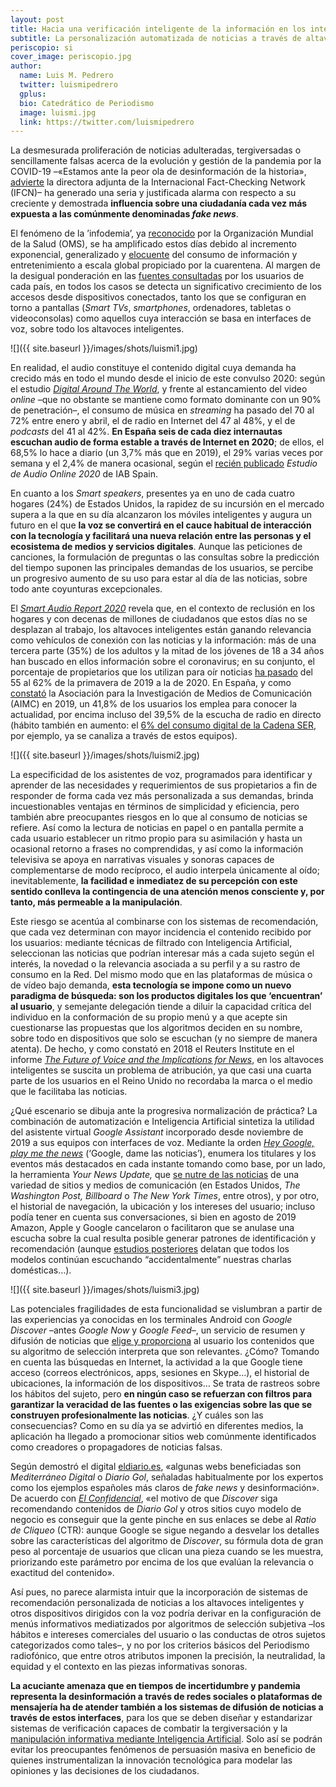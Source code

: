 ```yaml
---
layout: post
title: Hacia una verificación inteligente de la información en los interfaces de voz
subtitle: La personalización automatizada de noticias a través de altavoces inteligentes expone al usuario a serios sesgos informativos si no se incluyen filtros que garanticen el rigor del contenido seleccionado
periscopio: si
cover_image: periscopio.jpg
author:
  name: Luis M. Pedrero
  twitter: luismipedrero
  gplus:  
  bio: Catedrático de Periodismo
  image: luismi.jpg
  link: https://twitter.com/luismipedrero
---
```

La desmesurada proliferación de noticias adulteradas, tergiversadas o sencillamente falsas acerca de la evolución y gestión de la pandemia por la COVID-19 –«Estamos ante la peor ola de desinformación de la historia», [advierte](https://www.apmadrid.es/cristina-tardaguila-estamos-ante-la-peor-ola-de-desinformacion-de-la-historia/) la directora adjunta de la Internacional Fact-Checking Network (IFCN)– ha generado una seria y justificada alarma con respecto a su creciente y demostrada **influencia sobre una ciudadanía cada vez más expuesta a las comúnmente denominadas *fake news***.

El fenómeno de la ’infodemia’, ya [reconocido](https://www.elplural.com/sociedad/oms-asegura-ocurriendo-coronavirus-infodemia_232570102) por la Organización Mundial de la Salud (OMS), se ha amplificado estos días debido al incremento exponencial, generalizado y [elocuente](https://eldebatedehoy.es/noticia/medios/27/03/2020/balcones-y-pantallas/) del consumo de información y entretenimiento a escala global propiciado por la cuarentena. Al margen de la desigual ponderación en las [fuentes consultadas](https://reutersinstitute.politics.ox.ac.uk/navegando-la-infodemia-asi-consume-noticias-e-informacion-sobre-coronavirus-espana-argentina-otros-paises) por los usuarios de cada país, en todos los casos se detecta un significativo crecimiento de los accesos desde dispositivos conectados, tanto los que se configuran en torno a pantallas (*Smart TVs*, *smartphones*, ordenadores, tabletas o videoconsolas) como aquellos cuya interacción se basa en interfaces de voz, sobre todo los altavoces inteligentes.

![]({{ site.baseurl }}/images/shots/luismi1.jpg)

En realidad, el audio constituye el contenido digital cuya demanda ha crecido más en todo el mundo desde el inicio de este convulso 2020: según el estudio *[Digital Around The World](https://wearesocial.com/blog/2020/04/digital-around-the-world-in-april-2020)*, y frente al estancamiento del video *online* –que no obstante se mantiene como formato dominante con un 90% de penetración–, el consumo de música en *streaming* ha pasado del 70 al 72% entre enero y abril, el de radio en Internet del 47 al 48%, y el de *podcasts* del 41 al 42%. **En España seis de cada diez internautas escuchan audio de forma estable a través de Internet en 2020**; de ellos, el 68,5% lo hace a diario (un 3,7% más que en 2019), el 29% varias veces por semana y el 2,4% de manera ocasional, según el [recién publicado](https://www.marketingdirecto.com/digital-general/digital/aumenta-el-uso-de-altavoces-inteligentes-como-dispositivo-para-el-consumo-de-audio-online) *Estudio de Audio Online 2020* de IAB Spain.

En cuanto a los *Smart speakers*, presentes ya en uno de cada cuatro hogares (24%) de Estados Unidos, la rapidez de su incursión en el mercado supera a la que en su día alcanzaron los móviles inteligentes y augura un futuro en el que **la voz se convertirá en el cauce habitual de interacción con la tecnología y facilitará una nueva relación entre las personas y el ecosistema de medios y servicios digitales**. Aunque las peticiones de canciones, la formulación de preguntas o las consultas sobre la predicción del tiempo suponen las principales demandas de los usuarios, se percibe un progresivo aumento de su uso para estar al día de las noticias, sobre todo ante coyunturas excepcionales.

El *[Smart Audio Report 2020](https://www.nationalpublicmedia.com/uploads/2020/04/The-Smart-Audio-Report_Spring-2020.pdf)* revela que, en el contexto de reclusión en los hogares y con decenas de millones de ciudadanos que estos días no se desplazan al trabajo, los altavoces inteligentes están ganando relevancia como vehículos de conexión con las noticias y la información: más de una tercera parte (35%) de los adultos y la mitad de los jóvenes de 18 a 34 años han buscado en ellos información sobre el coronavirus; en su conjunto, el porcentaje de propietarios que los utilizan para oír noticias [ha pasado](https://laboratoriodeperiodismo.org/aumenta-el-consumo-de-informacion-desde-los-altavoces-inteligentes/) del 55 al 62% de la primavera de 2019 a la de 2020. En España, y como [constató](https://www.aimc.es/a1mc-c0nt3nt/uploads/2019/10/2019_10_17_NP_AIMC_Q_Panel_Altavoz_inteligente_2019.pdf) la Asociación para la Investigación de Medios de Comunicación (AIMC) en 2019, un 41,8% de los usuarios los emplea para conocer la actualidad, por encima incluso del 39,5% de la escucha de radio en directo (hábito también en aumento: el [6% del consumo digital de la Cadena SER](https://www.sercomunicacion.com/cada-vez-mas-oyentes-escogen-el-smart-speaker-para-escuchar-las-emisoras-de-la-ser-en-directo/), por ejemplo, ya se canaliza a través de estos equipos).

![]({{ site.baseurl }}/images/shots/luismi2.jpg)

La especificidad de los asistentes de voz, programados para identificar y aprender de las necesidades y requerimientos de sus propietarios a fin de responder de forma cada vez más personalizada a sus demandas, brinda incuestionables ventajas en términos de simplicidad y eficiencia, pero también abre preocupantes riesgos en lo que al consumo de noticias se refiere. Así como la lectura de noticias en papel o en pantalla permite a cada usuario establecer un ritmo propio para su asimilación y hasta un ocasional retorno a frases no comprendidas, y así como la información televisiva se apoya en narrativas visuales y sonoras capaces de complementarse de modo recíproco, el audio interpela únicamente al oído; inevitablemente, **la facilidad e inmediatez de su percepción con este sentido conlleva la contingencia de una atención menos consciente y, por tanto, más permeable a la manipulación**.

Este riesgo se acentúa al combinarse con los sistemas de recomendación, que cada vez determinan con mayor incidencia el contenido recibido por los usuarios: mediante técnicas de filtrado con Inteligencia Artificial, seleccionan las noticias que podrían interesar más a cada sujeto según el interés, la novedad o la relevancia asociada a su perfil y a su rastro de consumo en la Red. Del mismo modo que en las plataformas de música o de vídeo bajo demanda, **esta tecnología se impone como un nuevo paradigma de búsqueda: son los productos digitales los que ‘encuentran’ al usuario**, y semejante delegación tiende a diluir la capacidad crítica del individuo en la conformación de su propio menú y a que acepte sin cuestionarse las propuestas que los algoritmos deciden en su nombre, sobre todo en dispositivos que solo se escuchan (y no siempre de manera atenta). De hecho, y como constató en 2018 el Reuters Institute en el informe *[The Future of Voice and the Implications for News](https://www.reuterscommunity.com/wp-content/uploads/2019/03/future-of-voice-report-nic-newman-reuters-institute.pdf)*, en los altavoces inteligentes se suscita un problema de atribución, ya que casi una cuarta parte de los usuarios en el Reino Unido no recordaba la marca o el medio que le facilitaba las noticias.

¿Qué escenario se dibuja ante la progresiva normalización de práctica? La combinación de automatización e Inteligencia Artificial sintetiza la utilidad del asistente virtual *Google Assistant* incorporado desde noviembre de 2019 a sus equipos con interfaces de voz. Mediante la orden *[Hey Google, play me the news](https://www.blog.google/products/news/your-news-update/)* (‘Google, dame las noticias’), enumera los titulares y los eventos más destacados en cada instante tomando como base, por un lado, la herramienta *Your News Update,* que [se nutre de las noticias](https://www.genbeta.com/web-20/google-convierte-a-assistant-feed-noticias-estar-informado-dia-a-dia-sera-facil) de una variedad de sitios y medios de comunicación (en Estados Unidos, *The Washington Post, Billboard* o *The New York Times*, entre otros), y por otro, el historial de navegación, la ubicación y los intereses del usuario; incluso podía tener en cuenta sus conversaciones, si bien en agosto de 2019 Amazon, Apple y Google cancelaron o facilitaron que se anulase una escucha sobre la cual resulta posible generar patrones de identificación y recomendación (aunque [estudios posteriores](https://moniotrlab.ccis.neu.edu/smart-speakers-study/) delatan que todos los modelos continúan escuchando “accidentalmente” nuestras charlas domésticas…).

![]({{ site.baseurl }}/images/shots/luismi3.jpg)

Las potenciales fragilidades de esta funcionalidad se vislumbran a partir de las experiencias ya conocidas en los terminales Android con *Google Discover* –antes *Google Now* y *Google Feed*–, un servicio de resumen y difusión de noticias que [elige y proporciona](https://www.xatakandroid.com/sistema-operativo/como-activar-noticias-google-android-asi-puedes-tener-discover-no-este-accesible) al usuario los contenidos que su algoritmo de selección interpreta que son relevantes. ¿Cómo? Tomando en cuenta las búsquedas en Internet, la actividad a la que Google tiene acceso (correos electrónicos, apps, sesiones en Skype…), el historial de ubicaciones, la información de los dispositivos… Se trata de rastreos sobre los hábitos del sujeto, pero **en ningún caso se refuerzan con filtros para garantizar la veracidad de las fuentes o las exigencias sobre las que se construyen profesionalmente las noticias**. ¿Y cuáles son las consecuencias? Como en su día ya se advirtió en diferentes medios, la aplicación ha llegado a promocionar sitios web comúnmente identificados como creadores o propagadores de noticias falsas.

Según demostró el digital [eldiario.es](https://www.eldiario.es/tecnologia/Google-Discover-basura-digital-desinformacion_0_967653512.html), «algunas webs beneficiadas son *Mediterráneo Digital* o *Diario Gol*, señaladas habitualmente por los expertos como los ejemplos españoles más claros de *fake news* y desinformación». De acuerdo con *[El Confidencial](https://www.elconfidencial.com/tecnologia/2019-11-24/google-discover-fake-news-basura-feed-movil_2348223/)*, «el motivo de que *Discover* siga recomendando contenidos de *Diario Gol* y otros sitios cuyo modelo de negocio es conseguir que la gente pinche en sus enlaces se debe al *Ratio de Cliqueo* (CTR): aunque Google se sigue negando a desvelar los detalles sobre las características del algoritmo de *Discover*, su fórmula dota de gran peso al porcentaje de usuarios que clican una pieza cuando se les muestra, priorizando este parámetro por encima de los que evalúan la relevancia o exactitud del contenido».

Así pues, no parece alarmista intuir que la incorporación de sistemas de recomendación personalizada de noticias a los altavoces inteligentes y otros dispositivos dirigidos con la voz podría derivar en la configuración de menús informativos mediatizados por algoritmos de selección subjetiva –los hábitos e intereses comerciales del usuario o las conductas de otros sujetos categorizados como tales–, y no por los criterios básicos del Periodismo radiofónico, que entre otros atributos imponen la precisión, la neutralidad, la equidad y el contexto en las piezas informativas sonoras.

**La acuciante amenaza que en tiempos de incertidumbre y pandemia representa la desinformación a través de redes sociales o plataformas de mensajería ha de atender también a los sistemas de difusión de noticias a través de estos interfaces**, para los que se deben diseñar y estandarizar sistemas de verificación capaces de combatir la tergiversación y la [manipulación informativa mediante Inteligencia Artificial](https://www.cidob.org/es/articulos/revista_cidob_d_afers_internacionals/124/inteligencia_artificial_y_periodismo_una_herramienta_contra_la_desinformacion). Solo así se podrán evitar los preocupantes fenómenos de persuasión masiva en beneficio de quienes instrumentalizan la innovación tecnológica para modelar las opiniones y las decisiones de los ciudadanos.